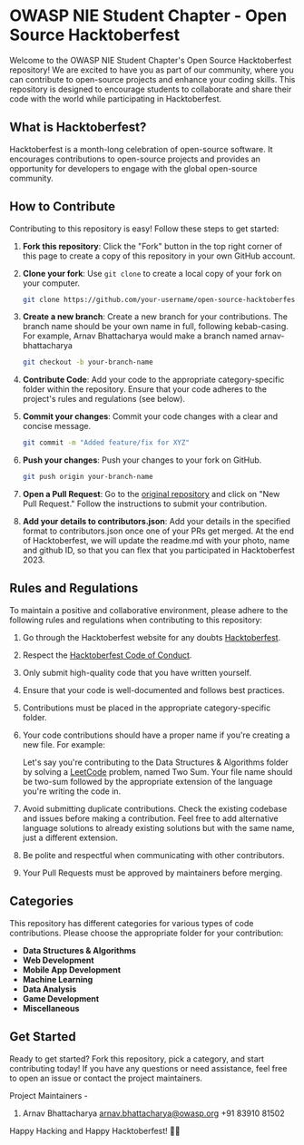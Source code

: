 # OWASP NIE Student Chapter - Open Source Hacktoberfest

Welcome to the OWASP NIE Student Chapter's Open Source Hacktoberfest repository! We are excited to have you as part of our community, where you can contribute to open-source projects and enhance your coding skills. This repository is designed to encourage students to collaborate and share their code with the world while participating in Hacktoberfest.

## What is Hacktoberfest?

Hacktoberfest is a month-long celebration of open-source software. It encourages contributions to open-source projects and provides an opportunity for developers to engage with the global open-source community.

## How to Contribute

Contributing to this repository is easy! Follow these steps to get started:

1. **Fork this repository**: Click the "Fork" button in the top right corner of this page to create a copy of this repository in your own GitHub account.

2. **Clone your fork**: Use `git clone` to create a local copy of your fork on your computer.

   ```bash
   git clone https://github.com/your-username/open-source-hacktoberfest.git
   ```

3. **Create a new branch**: Create a new branch for your contributions. The branch name should be your own name in full, following kebab-casing. For example, Arnav Bhattacharya would make a branch named arnav-bhattacharya

   ```bash
   git checkout -b your-branch-name
   ```

4. **Contribute Code**: Add your code to the appropriate category-specific folder within the repository. Ensure that your code adheres to the project's rules and regulations (see below).

5. **Commit your changes**: Commit your code changes with a clear and concise message.

   ```bash
   git commit -m "Added feature/fix for XYZ"
   ```

6. **Push your changes**: Push your changes to your fork on GitHub.

   ```bash
   git push origin your-branch-name
   ```

7. **Open a Pull Request**: Go to the [original repository](https://github.com/owasp-nie/open-source-hacktoberfest/) and click on "New Pull Request." Follow the instructions to submit your contribution.

8. **Add your details to contributors.json**: Add your details in the specified format to contributors.json once one of your PRs get merged. At the end of Hacktoberfest, we will update the readme.md with your photo, name and github ID, so that you can flex that you participated in Hacktoberfest 2023.

## Rules and Regulations

To maintain a positive and collaborative environment, please adhere to the following rules and regulations when contributing to this repository:

1. Go through the Hacktoberfest website for any doubts [Hacktoberfest](https://hacktoberfest.com/).

2. Respect the [Hacktoberfest Code of Conduct](https://hacktoberfest.digitalocean.com/resources/code-of-conduct).

3. Only submit high-quality code that you have written yourself.

4. Ensure that your code is well-documented and follows best practices.

5. Contributions must be placed in the appropriate category-specific folder.

6. Your code contributions should have a proper name if you're creating a new file. For example:

   Let's say you're contributing to the Data Structures & Algorithms folder by solving a [LeetCode](https://www.leetcode.com) problem, named Two Sum. Your file name should be two-sum followed by the appropriate extension of the language you're writing the code in.

7. Avoid submitting duplicate contributions. Check the existing codebase and issues before making a contribution. Feel free to add alternative language solutions to already existing solutions but with the same name, just a different extension.

8. Be polite and respectful when communicating with other contributors.

9. Your Pull Requests must be approved by maintainers before merging.

## Categories

This repository has different categories for various types of code contributions. Please choose the appropriate folder for your contribution:

- **Data Structures & Algorithms**
- **Web Development**
- **Mobile App Development**
- **Machine Learning**
- **Data Analysis**
- **Game Development**
- **Miscellaneous**

## Get Started

Ready to get started? Fork this repository, pick a category, and start contributing today! If you have any questions or need assistance, feel free to open an issue or contact the project maintainers.

Project Maintainers -

1. Arnav Bhattacharya
   arnav.bhattacharya@owasp.org
   +91 83910 81502

Happy Hacking and Happy Hacktoberfest! 🚀🎉
